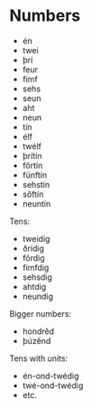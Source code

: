 # Numbers

- én
- twei
- þrí
- feur
- fimf
- sehs
- seun
- aht
- neun
- tín
- élf
- twélf
- þrítín
- főrtín
- fünftín
- sehstín
- sőftín
- neuntín

Tens:

- tweidig
- ðrídig
- főrdig
- fimfdig
- sehsdig
- ahtdig
- neundig

Bigger numbers:

- hondrĕd
- þúzĕnd

Tens with units:

- én-ond-twédig
- twé-ond-twédig
- etc.
